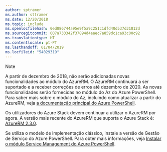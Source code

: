 ```yaml
---
author: sptramer
ms.author: sttramer
ms.date: 12/20/2018
ms.topic: include
ms.openlocfilehash: 0ed886744a95e9f5a9c251c1dfd40d537d31812d
ms.sourcegitcommit: 007a733342f37894d4aaec7a859dc1ca93c00c92
ms.translationtype: HT
ms.contentlocale: pt-PT
ms.lasthandoff: 01/04/2019
ms.locfileid: "54029319"
---
```

> [!NOTE]
> 
> A partir de dezembro de 2018, não serão adicionadas novas funcionalidades ao módulo do AzureRM. O AzureRM continuará a ser suportado e a receber correções de erros até dezembro de 2020. As novas funcionalidades serão fornecidas no módulo do Az do Azure PowerShell. Para saber mais sobre o módulo do Az, incluindo como atualizar a partir do AzureRM, veja [a documentação principal do Azure PowerShell](/powershell/azure).
>
> Os utilizadores do Azure Stack devem continuar a utilizar o AzureRM por agora. A versão mais recente do AzureRM que suporta o Azure Stack é: [AzureRM 2.3.0](/powershell/azure/azurerm?view=azurermps-2.3.0).
>
> Se utiliza o modelo de implementação clássico, instale a versão de Gestão de Serviço do Azure PowerShell.
> Para obter mais informações, veja [Instalar o módulo Service Management do Azure PowerShell](/powershell/azure/servicemanagement/install-azure-ps).
